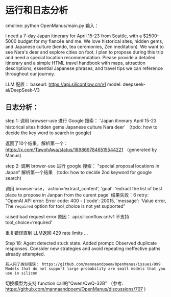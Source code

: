 # 运行和日志分析

cmdline:  python OpenManus/main.py
输入： 

I need a 7-day Japan itinerary for April 15-23 from Seattle, with a $2500-5000 budget for my fiancée and me. We love historical sites, hidden gems, and Japanese culture (kendo, tea ceremonies, Zen meditation). We want to see Nara's deer and explore cities on foot. I plan to propose during this trip and need a special location recommendation. Please provide a detailed itinerary and a simple HTML travel handbook with maps, attraction descriptions, essential Japanese phrases, and travel tips we can reference throughout our journey.

LLM 配置： 
baseurl: https://api.siliconflow.cn/v1
model: deepseek-ai/DeepSeek-V3

## 日志分析： 

step 1: 调用 browser-use 进行 Google 搜索： 'Japan itinerary April 15-23 historical sites hidden gems Japanese culture Nara deer' （todo: how to decide the key word to search in google)

返回了10个结果，解析第一个： https://x.com/TawohAwa/status/1898697846515544221 （generated by Manus)

step 2: 调用 brower-use 进行 google 搜索： "special proposal locations in Japan“ 解析第一个结果 （todo: how to decide 2nd keyword for google search)



调用 browser-use， action=‘extract_content', 'goal': 'extract the list of best place to propose in Janpan from the curent page'
结果失败：6 retry: 
"OpenAI API error: Error code: 400 - {'code': 20015, 'message': 'Value error, The `required` option for tool_choice is not yet supported" 
 
raised bad request error
原因： api.siliconflow.cn/v1 不支持 tool_choice=‘required’

重复错误直到 LLM返回 429 rate limits ... 

Step 18: 
 Agent detected stuck state. Added prompt:         Observed duplicate responses. Consider new strategies and avoid repeating ineffective paths already attempted.

~~~~
有人问了类似错误： https://github.com/mannaandpoem/OpenManus/issues/899
Models that do not support large probability are small models that you use in silicon
~~~~

切换模型为支持 function call的"Qwen/QwQ-32B" （参考: https://github.com/mannaandpoem/OpenManus/discussions/707 )

